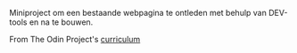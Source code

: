 Miniproject om een bestaande webpagina te ontleden met behulp van DEV-tools en na te bouwen. 

From The Odin Project's [curriculum](http://www.theodinproject.com/courses/web-development-101/lessons/html-css)